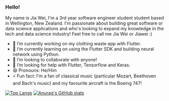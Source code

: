 ### Hello!

My name is Jia Wei, I'm a 3rd year software engineer student student based in Wellington, New Zealand. I'm passionate about building great software or data science applications and who's looking to expand my knowledge in the tech and data science industry! Feel free to call me Jia Wei or Jiawei :)

- 🔭 I’m currently working on my clothing waste app with Flutter.
- 🌱 I’m currently learning on using the Flutter SDK and building neural network using Python.
- 👯 I’m looking to collaborate with anyone!
- 🤔 I’m looking for help with Flutter, Tensorflow and Keras.
- 😄 Pronouns: He/Him
- ⚡ Fun fact: I'm a fan of classical music (particular Mozart, Beethoven and Bach's music) and my favourite aircraft is the Boeing 747!

[![Top Langs](https://github-readme-stats.vercel.app/api/top-langs/?username=JWL16038&langs_count=10)](https://github.com/anuraghazra/github-readme-stats)
[![Anurag's GitHub stats](https://github-readme-stats.vercel.app/api?username=JWL16038&count_private=true)](https://github.com/anuraghazra/github-readme-stats)
<!--
**JWL16038/JWL16038** is a ✨ _special_ ✨ repository because its `README.md` (this file) appears on your GitHub profile.

Here are some ideas to get you started:

- 🔭 I’m currently working on ...
- 🌱 I’m currently learning ...
- 👯 I’m looking to collaborate on ...
- 🤔 I’m looking for help with ...
- 💬 Ask me about ...
- 📫 How to reach me: ...
- 😄 Pronouns: ...
- ⚡ Fun fact: ...
-->
